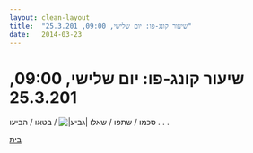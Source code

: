 ```yaml
---
layout: clean-layout
title:  "שיעור קונג-פו: יום שלישי, 09:00, 25.3.201"
date:   2014-03-23
---
```

# שיעור קונג-פו: יום שלישי, 09:00, 25.3.201 
סכמו / שתפו / שאלו <img src="http://www.timg.co.il/tapuzForum/images/Emo106.gif" alt="|גביע|"> / בטאו / הביעו . . .

<a href="javascript:history.back()">בית</a>